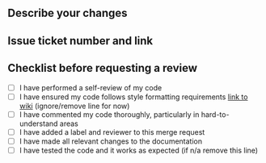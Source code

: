 <!--- This is a comment, it will not be visible on your merge request -->
<!--- Provide a general summary of the MR in the Title above -->

## Describe your changes

<!--- What did you change, add, or remove? -->

## Issue ticket number and link

<!--- If resolving an issue, provide it here. Paste the link and gitlab will automatically add the issue number -->

## Checklist before requesting a review

- [ ] I have performed a self-review of my code
- [ ] I have ensured my code follows style formatting requirements [link to wiki](link) (ignore/remove line for now)
- [ ] I have commented my code thoroughly, particularly in hard-to-understand areas
- [ ] I have added a label and reviewer to this merge request
- [ ] I have made all relevant changes to the documentation
- [ ] I have tested the code and it works as expected (if n/a remove this line)
